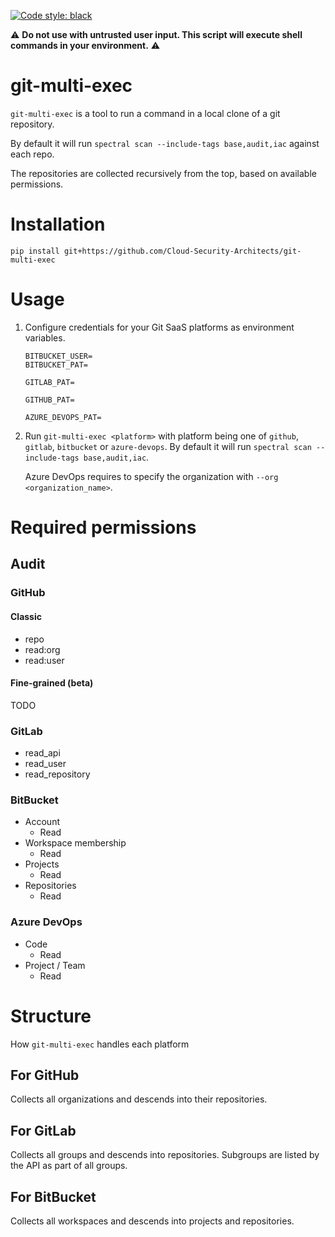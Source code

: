 [![Code style: black](https://img.shields.io/badge/code%20style-black-000000.svg)](https://github.com/psf/black)

:warning: **Do not use with untrusted user input. This script will execute shell commands in your environment.** :warning:

# git-multi-exec

`git-multi-exec` is a tool to run a command in a local clone of a git repository.

By default it will run `spectral scan --include-tags base,audit,iac` against each repo.

The repositories are collected recursively from the top, based on available permissions.

# Installation
`pip install git+https://github.com/Cloud-Security-Architects/git-multi-exec`

# Usage
1. Configure credentials for your Git SaaS platforms as environment variables.

    ```env
    BITBUCKET_USER=
    BITBUCKET_PAT=

    GITLAB_PAT=

    GITHUB_PAT=

    AZURE_DEVOPS_PAT=
    ```

2. Run `git-multi-exec <platform>` with platform being one of `github`, `gitlab`, `bitbucket` or `azure-devops`.
   By default it will run `spectral scan --include-tags base,audit,iac`.

   Azure DevOps requires to specify the organization with `--org <organization_name>`.


# Required permissions

## Audit
### GitHub
#### Classic
- repo
- read:org
- read:user
#### Fine-grained (beta)
TODO

### GitLab
- read_api
- read_user
- read_repository

### BitBucket
- Account
    - Read
- Workspace membership
    - Read
- Projects
    - Read
- Repositories
    - Read

### Azure DevOps
- Code
    - Read
- Project / Team
    - Read

# Structure
How `git-multi-exec` handles each platform

## For GitHub
Collects all organizations and descends into their repositories.

## For GitLab
Collects all groups and descends into repositories.
Subgroups are listed by the API as part of all groups.

## For BitBucket
Collects all workspaces and descends into projects and repositories.
